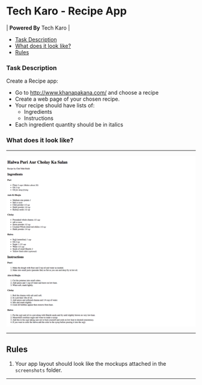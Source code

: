 # Tech Karo - Recipe App

| **Powered By** Tech Karo  |

- [Task Description](#task-description)
- [What does it look like?](#what-does-it-look-like)
- [Rules](#rules)

### Task Description ###
Create a Recipe app:
- Go to http://www.khanapakana.com/ and choose a recipe
- Create a web page of your chosen recipe. 
- Your recipe should have lists of:
    - Ingredients
    - Instructions
- Each ingredient quantity should be in italics

### What does it look like?

----

![mockup](screenshots/mockup-1.png)

----

## Rules
1. Your app layout should look like the mockups attached in the `screenshots` folder.

-------------------
